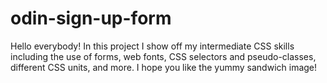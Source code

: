 # odin-sign-up-form

Hello everybody! In this project I show off my intermediate CSS skills including the use of forms, web fonts, CSS selectors and pseudo-classes, different CSS units, and more. I hope you like the yummy sandwich image!